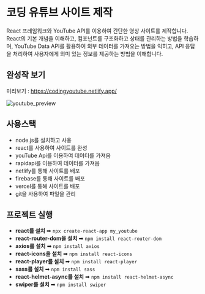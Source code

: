 # 코딩 유튜브 사이트 제작

React 프레임워크와 YouTube API를 이용하여 간단한 영상 사이트를 제작합니다. React의 기본 개념을 이해하고, 컴포넌트를 구조화하고 상태를 관리하는 방법을 학습하며, YouTube Data API를 활용하여 외부 데이터를 가져오는 방법을 익히고, API 응답을 처리하여 사용자에게 의미 있는 정보를 제공하는 방법을 이해합니다.

## 완성작 보기
미리보기 : https://codingyoutube.netlify.app/

![youtube_preview](https://github.com/kanghyejiny/my_youtube/assets/112097855/9e69f84a-ac84-4721-8a11-399e16db6085)

## 사용스택
- node.js를 설치하고 사용
- react를 사용하여 사이트를 완성
- youTube Api를 이용하여 데이터를 가져옴
- rapidapi를 이용하여 데이터를 가져옴
- netlify를 통해 사이트를 배포
- firebase를 통해 사이트를 배포
- vercel를 통해 사이트를 배포
- git을 사용하여 파일을 관리

## 프로젝트 실행
- **react를 설치** ➡  `npx create-react-app my_youtube`
- **react-router-dom을 설치** ➡ `npm install react-router-dom`
- **axios를 설치** ➡ `npm install axios`
- **react-icons을 설치** ➡ `npm install react-icons`
- **react-player를 설치** ➡ `npm install react-player`
- **sass를 설치** ➡ `npm install sass`
- **react-helmet-async를 설치** ➡ `npm install react-helmet-async`
- **swiper를 설치** ➡ `npm install swiper`
